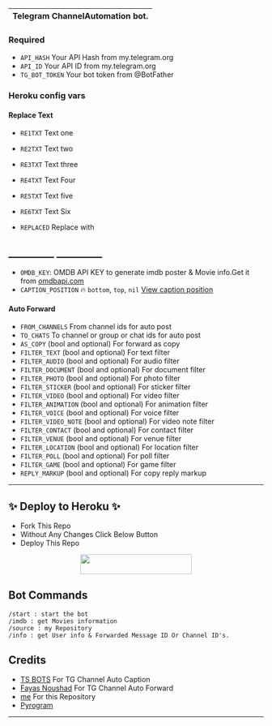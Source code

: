| Telegram ChannelAutomation bot.
|----

### Required

- `API_HASH` Your API Hash from my.telegram.org
- `API_ID` Your API ID from my.telegram.org
- `TG_BOT_TOKEN` Your bot token from @BotFather

### Heroku config vars

#### Replace Text
- `RE1TXT` Text one
- `RE2TXT` Text two
- `RE3TXT` Text three
- `RE4TXT` Text Four
- `RE5TXT` Text five
- `RE6TXT` Text Six

- `REPLACED` Replace with
## _________    _________
- `OMDB_KEY`: OMDB API KEY to generate imdb poster & Movie info.Get it from [omdbapi.com](http://www.omdbapi.com/apikey.aspx)
- `CAPTION_POSITION` 🔥 ``bottom``, ``top``, ``nil`` [View caption position](https://telegra.ph/file/264ab5cc8bb1e2fc9f430.jpg)
#### Auto Forward
- `FROM_CHANNELS` From channel ids for auto post
- `TO_CHATS` To channel or group or chat ids for auto post
- `AS_COPY` (bool and optional) For forward as copy
- `FILTER_TEXT` (bool and optional) For text filter
- `FILTER_AUDIO` (bool and optional) For audio filter
- `FILTER_DOCUMENT` (bool and optional) For document filter
- `FILTER_PHOTO` (bool and optional) For photo filter
- `FILTER_STICKER` (bool and optional) For sticker filter
- `FILTER_VIDEO` (bool and optional) For video filter
- `FILTER_ANIMATION` (bool and optional) For animation filter
- `FILTER_VOICE` (bool and optional) For voice filter
- `FILTER_VIDEO_NOTE` (bool and optional) For video note filter
- `FILTER_CONTACT` (bool and optional) For contact filter
- `FILTER_VENUE` (bool and optional) For venue filter
- `FILTER_LOCATION` (bool and optional) For location filter
- `FILTER_POLL` (bool and optional) For poll filter
- `FILTER_GAME` (bool and optional) For game filter
- `REPLY_MARKUP` (bool and optional) For copy reply markup

---
## ✨ Deploy to Heroku ✨
- Fork This Repo
- Without Any Changes Click Below Button 
- Deploy This Repo

<p align="center"><a href="https://heroku.com/deploy?template=https://github.com/Kajee0311/TG-Text-Replacer-Bot"> <img src="https://img.shields.io/badge/Deploy%20To%20Heroku-black?style=for-the-badge&logo=heroku"width="220"height="38.45"/></a></p>

## Bot Commands
```
/start : start the bot
/imdb : get Movies information
/source : my Repository
/info : get User info & Forwarded Message ID Or Channel ID's.
```

## Credits
- [ TS BOTS](https://github.com/Ts-Bots) For TG Channel Auto Caption
- [Fayas Noushad](https://github.com/FayasNoushad) For TG Channel Auto Forward
- [me](https://github.com/lx575) For this Repository
- [Pyrogram](https://github.com/pyrogram/pyrogram)

---
